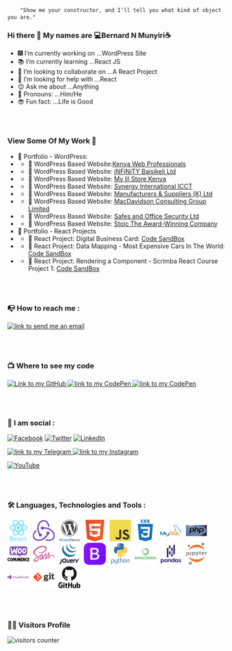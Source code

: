             
        "Show me your constructor, and I'll tell you what kind of object you are." 



### Hi there 👋 My names are 💻Bernard N Munyiri☕

- 🎆 I’m currently working on ...WordPress Site
- 📚 I’m currently learning ...React JS
- 🔗 I’m looking to collaborate on ...A React Project
- 🙏 I’m looking for help with ...React
- 😊 Ask me about ...Anything
- 👴 Pronouns: ...Him/He
- 😎 Fun fact: ...Life is Good

<br/><br/>
### View Some Of My Work 👀
- 📜 Portfolio - WordPress: 
- - 📜 WordPress Based Website:[Kenya Web Professionals](https://kenyawebprofessionals.com)
- - 📜 WordPress Based Website: [iNFiNiTY Baisikeli Ltd](https://infinity.ke)
- - 📜 WordPress Based Website: [My lil Store Kenya](http://mylilstorekenya.com)
- - 📜 WordPress Based Website: [Synergy International ICCT](http://www.synergyicct.org)
- - 📜 WordPress Based Website: [Manufacturers & Suppliers (K) Ltd](https://mslabrasives.com)
- - 📜 WordPress Based Website: [MacDavidson Consulting Group Limited](http://www.macdavidson.co.ke)
- - 📜 WordPress Based Website: [Safes and Office Security Ltd](http://safesandofficesecurity.com)
- - 📜 WordPress Based Website: [Stoic The Award-Winning Company](http://stoiccarcentre.com)
- 📜 Portfolio - React Projects
- - 📜 React Project: Digital Business Card: [Code SandBox](https://codesandbox.io/s/digital-business-cardj-2l1w4j)
- - 📜 React Project: Data Mapping - Most Expensive Cars In The World: [Code SandBox](https://codesandbox.io/s/v1j2v2?file=/src/App.js)
- - 📜 React Project: Rendering a Component - Scrimba React Course Project 1: [Code SandBox](https://codesandbox.io/s/iim1xh)

<br/><br/>

### 📭 How to reach me :

<a href="mailto:bernard.munyiri@gmail.com">
    <img alt="link to send me an email" src="https://img.shields.io/static/v1?label&message=bernard.munyiri@gmail.com&color=whitesmoke&style=flat&logo=gmail" />
</a>

<br/><br/>

### 📺 Where to see my code 

<a href="https://github.com/bmunyiri">
    <img alt="Link to my GitHub" src="https://img.shields.io/github/followers/bmunyiri?style=social&label=@bmunyiri">
</a>
<a href="https://codesandbox.io/u/bmunyiri">
    <img alt="link to my CodePen" src="https://img.shields.io/badge/CodeSandBox-bmunyiri-lightgrey"  />
</a>
<a href="https://codepen.io/bmunyiri">
    <img alt="link to my CodePen" src="https://img.shields.io/static/v1?label&message=/bmunyiri&color=000000&style=flat&logo=codepen"  />
</a>

<br/><br/>

### 🍹 I am social :

[![Facebook](https://img.shields.io/badge/Facebook-%231877F2.svg?&style=flat-square&logo=facebook&logoColor=white)](https://facebook.com/kenyawebpro) 
[![Twitter](https://img.shields.io/badge/Twitter-%231DA1F2.svg?&style=flat-square&logo=twitter&logoColor=white)](https://twitter.com/kenyawebpro) 
[![LinkedIn](https://img.shields.io/badge/LinkedIn-%230077B5.svg?&style=flat-square&logo=linkedin&logoColor=white)](https://linkedin.com/in/bernard-njiru-munyiri) 

<a href="https://t.me/Bernard">
    <img alt="link to my Telegram" src="https://img.shields.io/static/v1?label&message=@Bernard&color=26A5E4&style=flat&logo=telegram&logoColor=whitesmoke" />
</a>
<a href="https://www.instagram.com/kenyawebprofessionals">
    <img alt="link to my Instagram" src="https://img.shields.io/static/v1?label&message=@kenyawebprofessionals&color=7E3ACE&style=flat&logo=instagram&logoColor=whitesmoke" />
</a>

[![YouTube](https://img.shields.io/badge/YouTube-%23FF0000.svg?&style=flat-square&logo=youtube&logoColor=white)](https://youtube.com/channel/UCtdxACSWwzAU3VcntqyX8QQ)

<br/><br/>

### :hammer_and_wrench: Languages, Technologies and Tools :

 <img src="https://github.com/devicons/devicon/blob/master/icons/react/react-original-wordmark.svg" title="React" alt="React" width="50" height="50"/>&nbsp;
  <img src="https://github.com/devicons/devicon/blob/master/icons/redux/redux-original.svg" title="Redux" alt="Redux" width="50" height="50"/>&nbsp;
   <img src="https://github.com/devicons/devicon/blob/master/icons/wordpress/wordpress-original.svg" title="Wordpress-" alt="Wordpress-" width="50" height="50"/>&nbsp;
  <img src="https://github.com/devicons/devicon/blob/master/icons/html5/html5-original.svg" title="HTML5" alt="HTML" width="50" height="50"/>&nbsp;
  <img src="https://github.com/devicons/devicon/blob/master/icons/javascript/javascript-original.svg" title="JavaScript" alt="JavaScript" width="50" height="50"/>&nbsp;
  <img src="https://github.com/devicons/devicon/blob/master/icons/css3/css3-plain-wordmark.svg"  title="CSS3" alt="CSS" width="50" height="50"/>&nbsp;
  <img src="https://github.com/devicons/devicon/blob/master/icons/mysql/mysql-original-wordmark.svg" title="MySQL"  alt="MySQL" width="50" height="50"/>&nbsp;
   <img src="https://github.com/devicons/devicon/blob/master/icons/php/php-original.svg" title="php" alt="php" width="50" height="50"/>&nbsp;
   <img src="https://github.com/devicons/devicon/blob/master/icons/woocommerce/woocommerce-original-wordmark.svg" title="Woocommerce" alt="Woocommerce" width="50" height="50"/>&nbsp;
  <img src="https://github.com/devicons/devicon/blob/master/icons/sass/sass-original.svg" title="sass" alt="sass" width="50" height="50"/>&nbsp;
  <img src="https://github.com/devicons/devicon/blob/master/icons/jquery/jquery-original-wordmark.svg" title="jquery" alt="jquery" width="50" height="50"/>&nbsp;
   <img src="https://github.com/tandpfun/skill-icons/blob/main/icons/Bootstrap.svg" title="Bootstrap" alt="Bootstrap" width="50" height="50"/>&nbsp;
   <img src="https://github.com/devicons/devicon/blob/master/icons/python/python-original-wordmark.svg" title="Python"  alt="Python" width="50" height="50"/>&nbsp;
  <img src="https://github.com/devicons/devicon/blob/master/icons/anaconda/anaconda-original-wordmark.svg" title="anaconda" alt="anaconda" width="50" height="50"/>&nbsp;
   <img src="https://github.com/devicons/devicon/blob/master/icons/pandas/pandas-original-wordmark.svg" title="Pandas" alt="Pandas" width="50" height="50"/>&nbsp;
  <img src="https://github.com/devicons/devicon/blob/master/icons/jupyter/jupyter-original-wordmark.svg" title="jupyter" alt="jupyter" width="50" height="50"/>&nbsp;
  <img src="https://github.com/devicons/devicon/blob/master/icons/visualstudio/visualstudio-plain-wordmark.svg" title="VisualStudio" alt="VisualStudio" width="50" height="50"/>&nbsp;
  <img src="https://github.com/devicons/devicon/blob/master/icons/git/git-original-wordmark.svg" title="git" alt="git" width="50" height="50"/>&nbsp;
  <img src="https://github.com/devicons/devicon/blob/master/icons/github/github-original-wordmark.svg" title="github" alt="github" width="50" height="50"/>&nbsp;
        
<br/><br/>

### 🚴‍♂️ Visitors  Profile
<img alt="visitors counter" src="https://profile-counter.glitch.me/bmunyiri/count.svg">

<br/><br/>

